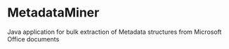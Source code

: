 MetadataMiner
=============

Java application for bulk extraction of Metadata structures from Microsoft Office documents
